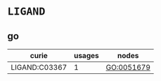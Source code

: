 # `LIGAND`

## go

| curie         |   usages | nodes                                           |
|---------------|----------|-------------------------------------------------|
| LIGAND:C03367 |        1 | [GO:0051679](https://bioregistry.io/GO:0051679) |

